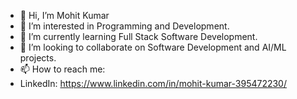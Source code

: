 - 👋 Hi, I’m Mohit Kumar
- 👀 I’m interested in Programming and Development.
- 🌱 I’m currently learning Full Stack Software Development.
- 💞️ I’m looking to collaborate on Software Development and AI/ML projects.
- 📫 How to reach me:
- LinkedIn: https://www.linkedin.com/in/mohit-kumar-395472230/
